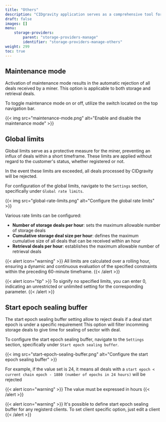 ```yaml
---
title: "Others"
description: "CIDgravity application serves as a comprehensive tool for managing and monitoring of : clients, pricing, acceptance criterias, avalability and activity."
draft: false
images: []
menu:
    storage-providers:
        parent: "storage-providers-manage"
        identifier: "storage-providers-manage-others"
weight: 299
toc: true
---
```


## Maintenance mode

Activation of maintenance mode results in the automatic rejection of all deals received by a miner. 
This option is applicable to both storage and retrieval deals. 

To toggle maintenance mode on or off, utilize the switch located on the top navigation bar.

{{< img src="maintenance-mode.png" alt="Enable and disable the maintenance mode" >}}

## Global limits

Global limits serve as a protective measure for the miner, preventing an influx of deals within a short timeframe. 
These limits are applied without regard to the customer's status, whether registered or not.

In the event these limits are exceeded, all deals processed by CIDgravity will be rejected.

For configuration of the global limits, navigate to the `Settings` section, specifically under `Global rate limits`.

{{< img src="global-rate-limits.png" alt="Configure the global rate limits" >}}

Various rate limits can be configured:

- **Number of storage deals per hour**: sets the maximum allowable number of storage deals
- **Cumulative storage deal size per hour**: defines the maximum cumulative size of all deals that can be received within an hour
- **Retrieval deals per hour**: establishes the maximum allowable number of retrieval deals

{{< alert icon="warning" >}}
All limits are calculated over a rolling hour, ensuring a dynamic and continuous evaluation of the specified constraints within the preceding 60-minute timeframe.
{{< /alert >}}

{{< alert icon="tip" >}}
To signify no specified limits, you can enter 0, indicating an unrestricted or unlimited setting for the corresponding parameter.
{{< /alert >}}

## Start epoch sealing buffer

The start epoch sealing buffer setting allow to reject deals if a deal start epoch is under a specific requirement
This option will filter incomming storage deals to give time for sealing of sector with deal.

To configure the start epoch sealing buffer, navigate to the `Settings` section, specifically under `Start epoch sealing buffer`.

{{< img src="start-epoch-sealing-buffer.png" alt="Configure the start epoch sealing buffer" >}}

For example, if the value set is 24, it means all deals with a `start epoch < current chain epoch - 1880 (number of epochs in 24 hours)` will be rejected

{{< alert icon="warning" >}}
The value must be expressed in hours
{{< /alert >}}

{{< alert icon="warning" >}}
It's possible to define start epoch sealing buffer for any registerd clients. To set client specific option, just edit a client
{{< /alert >}}
